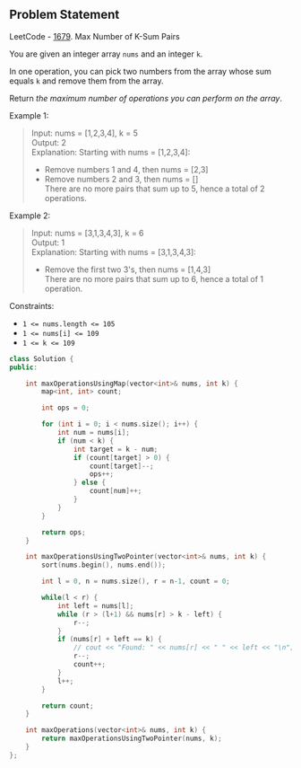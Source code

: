 
## Problem Statement

LeetCode - [1679](https://leetcode.com/problems/max-number-of-k-sum-pairs). Max Number of K-Sum Pairs

You are given an integer array `nums` and an integer `k`.

In one operation, you can pick two numbers from the array whose sum equals `k` and remove them from the array.

Return *the maximum number of operations you can perform on the array*.



Example 1:

> Input: nums = [1,2,3,4], k = 5  
> Output: 2  
> Explanation: Starting with nums = [1,2,3,4]:  
> - Remove numbers 1 and 4, then nums = [2,3]  
> - Remove numbers 2 and 3, then nums = []  
> There are no more pairs that sum up to 5, hence a total of 2 operations.  

Example 2:

> Input: nums = [3,1,3,4,3], k = 6  
> Output: 1  
> Explanation: Starting with nums = [3,1,3,4,3]:  
> - Remove the first two 3's, then nums = [1,4,3]  
> There are no more pairs that sum up to 6, hence a total of 1 operation.  

 

Constraints:

* `1 <= nums.length <= 105`
* `1 <= nums[i] <= 109`
* `1 <= k <= 109`


```cpp
class Solution {
public:

    int maxOperationsUsingMap(vector<int>& nums, int k) {
        map<int, int> count;

        int ops = 0;

        for (int i = 0; i < nums.size(); i++) {
            int num = nums[i];
            if (num < k) {
                int target = k - num;
                if (count[target] > 0) {
                    count[target]--;
                    ops++;
                } else {
                    count[num]++;
                }
            }
        }

        return ops;
    }

    int maxOperationsUsingTwoPointer(vector<int>& nums, int k) {
        sort(nums.begin(), nums.end());

        int l = 0, n = nums.size(), r = n-1, count = 0;

        while(l < r) {
            int left = nums[l];
            while (r > (l+1) && nums[r] > k - left) {
                r--;
            }
            if (nums[r] + left == k) {
                // cout << "Found: " << nums[r] << " " << left << "\n";
                r--;
                count++;
            }
            l++;
        }

        return count;
    }

    int maxOperations(vector<int>& nums, int k) {
        return maxOperationsUsingTwoPointer(nums, k);
    }
};
```